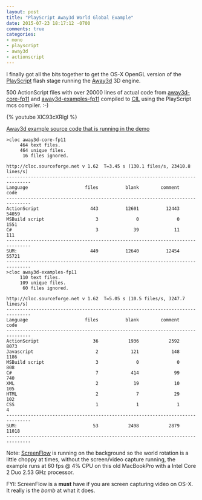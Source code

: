 ```yaml
---
layout: post
title: "PlayScript Away3d World Global Example"
date: 2015-07-23 18:17:12 -0700
comments: true
categories: 
- mono
- playscript
- away3d
- actionscript
---
```


I finally got all the bits together to get the OS-X OpenGL version of the [PlayScript](http://playscriptredux.github.io) flash stage running the [Away3d](http://away3d.com) 3D engine.

500 ActionScript files with over 20000 lines of actual code from [away3d-core-fp11](https://github.com/PlayScriptRedux/away3d-core-fp11) and [away3d-examples-fp11](https://github.com/PlayScriptRedux/away3d-examples-fp11) compiled to [CIL](https://en.wikipedia.org/wiki/Common_Intermediate_Language) using the PlayScript mcs compiler. :-)


{% youtube XlC93cXRlgI %}

[Away3d example source code that is running in the demo](https://github.com/PlayScriptRedux/away3d-examples-fp11/blob/playscript/src/Intermediate_Globe.as)

```
>cloc away3d-core-fp11
     464 text files.
     464 unique files.
      16 files ignored.

http://cloc.sourceforge.net v 1.62  T=3.45 s (130.1 files/s, 23410.8 lines/s)
-------------------------------------------------------------------------------
Language                     files          blank        comment           code
-------------------------------------------------------------------------------
ActionScript                   443          12601          12443          54059
MSBuild script                   3              0              0           1551
C#                               3             39             11            111
-------------------------------------------------------------------------------
SUM:                           449          12640          12454          55721
-------------------------------------------------------------------------------
>cloc away3d-examples-fp11
     110 text files.
     109 unique files.
      60 files ignored.

http://cloc.sourceforge.net v 1.62  T=5.05 s (10.5 files/s, 3247.7 lines/s)
-------------------------------------------------------------------------------
Language                     files          blank        comment           code
-------------------------------------------------------------------------------
ActionScript                    36           1936           2592           8073
Javascript                       2            121            148           1186
MSBuild script                   3              0              0            808
C#                               7            414             99            740
XML                              2             19             10            105
HTML                             2              7             29            102
CSS                              1              1              1              4
-------------------------------------------------------------------------------
SUM:                            53           2498           2879          11018
-------------------------------------------------------------------------------
```

Note: [ScreenFlow](http://www.telestream.net/screenflow/overview.htm) is running on the background so the world rotation is a little choppy at times, without the screen/video capture running, the example runs at 60 fps @ 4% CPU on this old MacBookPro with a Intel Core 2 Duo 2.53 GHz processor.

FYI: ScreenFlow is a **must** have if you are screen capturing video on OS-X. It really is the *bomb* at what it does.
